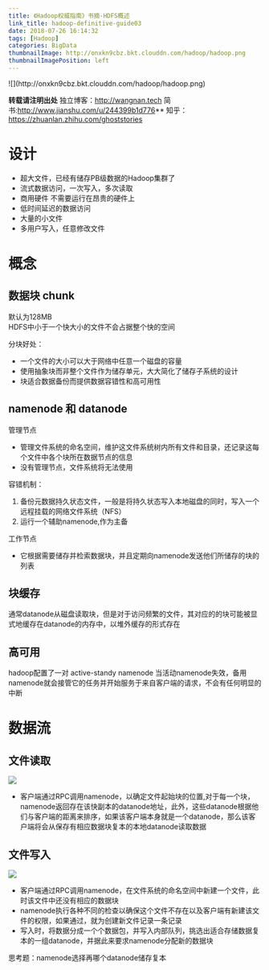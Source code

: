 ```yaml
---
title: 《Hadoop权威指南》书摘-HDFS概述
link_title: hadoop-definitive-guide03
date: 2018-07-26 16:14:32
tags: [Hadoop]
categories: BigData
thumbnailImage: http://onxkn9cbz.bkt.clouddn.com/hadoop/hadoop.png
thumbnailImagePosition: left
---
```

<span/>
<!-- more -->
![](http://onxkn9cbz.bkt.clouddn.com/hadoop/hadoop.png)
<!-- toc -->

**转载请注明出处**
独立博客：http://wangnan.tech 
简书:http://www.jianshu.com/u/244399b1d776**
知乎：https://zhuanlan.zhihu.com/ghoststories

# 设计
- 超大文件，已经有储存PB级数据的Hadoop集群了
- 流式数据访问，一次写入，多次读取
- 商用硬件 不需要运行在昂贵的硬件上
- 低时间延迟的数据访问
- 大量的小文件
- 多用户写入，任意修改文件

# 概念
## 数据块 chunk
默认为128MB  
HDFS中小于一个快大小的文件不会占据整个快的空间

分块好处：
- 一个文件的大小可以大于网络中任意一个磁盘的容量
- 使用抽象块而非整个文件作为储存单元，大大简化了储存子系统的设计
- 块适合数据备份而提供数据容错性和高可用性

## namenode 和 datanode

管理节点
- 管理文件系统的命名空间，维护这文件系统树内所有文件和目录，还记录这每个文件中各个块所在数据节点的信息
- 没有管理节点，文件系统将无法使用

容错机制：
1. 备份元数据持久状态文件，一般是将持久状态写入本地磁盘的同时，写入一个远程挂载的网络文件系统（NFS）
2. 运行一个辅助namenode,作为主备

工作节点
- 它根据需要储存并检索数据块，并且定期向namenode发送他们所储存的块的列表

## 块缓存
通常datanode从磁盘读取块，但是对于访问频繁的文件，其对应的的块可能被显式地缓存在datanode的内存中，以堆外缓存的形式存在

## 高可用
hadoop配置了一对  active-standy namenode 当活动namenode失效，备用namenode就会接管它的任务并开始服务于来自客户端的请求，不会有任何明显的中断

# 数据流
## 文件读取
![](http://onxkn9cbz.bkt.clouddn.com/hadoop03/01.png)

- 客户端通过RPC调用namenode，以确定文件起始块的位置,对于每一个块，namenode返回存在该快副本的datanode地址，此外，这些datanode根据他们与客户端的距离来排序，如果该客户端本身就是一个datanode，那么该客户端将会从保存有相应数据块复本的本地datanode读取数据


## 文件写入
![](http://onxkn9cbz.bkt.clouddn.com/hadoop03/02.png)

- 客户端通过RPC调用namenode，在文件系统的命名空间中新建一个文件，此时该文件中还没有相应的数据块
- namenode执行各种不同的检查以确保这个文件不存在以及客户端有新建该文件的权限，如果通过，就为创建新文件记录一条记录
- 写入时，将数据分成一个个数据包，并写入内部队列，挑选出适合存储数据复本的一组datanode，并据此来要求namenode分配新的数据块

思考题：namenode选择再哪个datanode储存复本
